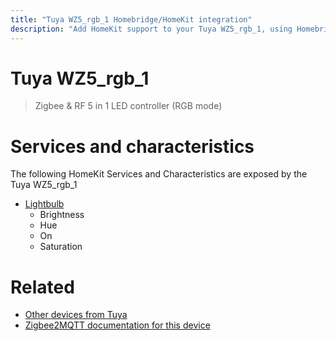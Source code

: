 ```yaml
---
title: "Tuya WZ5_rgb_1 Homebridge/HomeKit integration"
description: "Add HomeKit support to your Tuya WZ5_rgb_1, using Homebridge, Zigbee2MQTT and homebridge-z2m."
---
```

<!---
This file has been GENERATED using src/docgen/docgen.ts
DO NOT EDIT THIS FILE MANUALLY!
-->
# Tuya WZ5_rgb_1
> Zigbee & RF 5 in 1 LED controller (RGB mode)


# Services and characteristics
The following HomeKit Services and Characteristics are exposed by
the Tuya WZ5_rgb_1

* [Lightbulb](../../light.md)
  * Brightness
  * Hue
  * On
  * Saturation


# Related
* [Other devices from Tuya](../index.md#tuya)
* [Zigbee2MQTT documentation for this device](https://www.zigbee2mqtt.io/devices/WZ5_rgb_1.html)